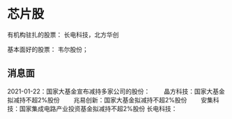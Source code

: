 
# 芯片股 

有机构驻扎的股票： 长电科技，北方华创

基本面好的股票： 韦尔股份；

## 消息面

2021-01-22：国家大基金宣布减持多家公司的股份：
　　晶方科技：国家大基金拟减持不超2%股份
　　兆易创新：国家大基金拟减持不超2%股份
　　安集科技：国家集成电路产业投资基金拟减持不超2%股份
    长电科技：










